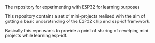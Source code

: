 The repository for experimenting with ESP32 for learning purposes

This repository contains a set of mini-projects realised with the aim of getting a basic understanding of the ESP32 chip and esp-idf framework.

Basically this repo wants to provide a point of sharing of develping mini projects while learning esp-idf.
